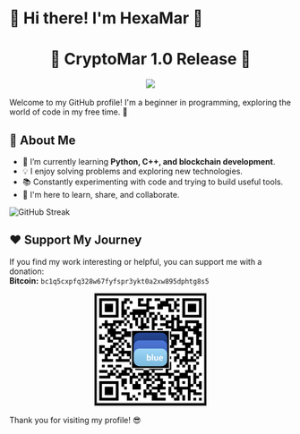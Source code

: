 # 👋 Hi there! I'm HexaMar 🚀
<h1 align="center">
  🚀 CryptoMar 1.0 Release 🚀
</h1>
<p align="center">
  <img src="https://readme-typing-svg.herokuapp.com?font=Fira+Code&size=24&duration=4000&color=36A3F5&center=true&vCenter=true&lines=Release+of+CryptoMar+1.0;Релиз+CryptoMar+1.0;Реліз+CryptoMar+1.0">
</p>


Welcome to my GitHub profile! I'm a beginner in programming, exploring the world of code in my free time. 🚀

## 🔧 About Me
- 🌱 I’m currently learning **Python, C++, and blockchain development**.
- 💡 I enjoy solving problems and exploring new technologies.
- 📚 Constantly experimenting with code and trying to build useful tools.
- 🚀 I'm here to learn, share, and collaborate.

![GitHub Streak](https://github-readme-streak-stats.herokuapp.com/?user=HexaMar&theme=radical)

## ❤️ Support My Journey
If you find my work interesting or helpful, you can support me with a donation:  
**Bitcoin:** `bc1q5cxpfq328w67fyfspr3ykt0a2xw895dphtg8s5`  

<p align="center">
  <img src="https://raw.githubusercontent.com/HexaMar/HexaMar/main/qr.png" alt="QR for Bitcoin donation" width="200">
</p>


Thank you for visiting my profile! 😎
